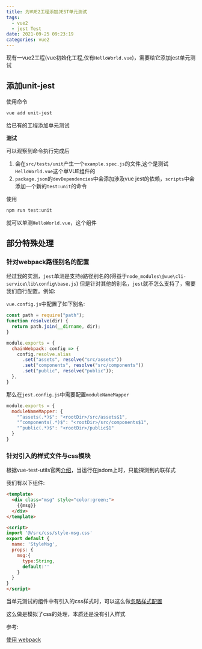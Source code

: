 ```yaml
---
title: 为VUE2工程添加JEST单元测试
tags:
  - vue2
  - jest Test
date: 2021-09-25 09:23:19
categories: vue2
---
```


现有一vue2工程(vue初始化工程,仅有`HelloWorld.vue`)，需要给它添加jest单元测试

## 添加unit-jest

使用命令

```bash
vue add unit-jest
```

给已有的工程添加单元测试

**测试**

可以观察到命令执行完成后

1. 会在`src/tests/unit`产生一个`example.spec.js`的文件,这个是测试`HelloWorld.vue`这个单VUE组件的
2. `package.json`的`devDependencies`中会添加涉及vue jest的依赖，`scripts`中会添加一个新的`test:unit`的命令

使用

```bash
npm run test:unit
```

就可以单测`HelloWorld.vue`，这个组件

## 部分特殊处理

### 针对webpack路径别名的配置

经过我的实测，`jest`单测是支持`@`路径别名的(得益于`node_modules\@vue\cli-service\lib\config\base.js`)
但是针对其他的别名，`jest`就不怎么支持了，需要我们自行配置。例如:

`vue.config.js`中配置了如下别名:

```js
const path = require("path");
function resolve(dir) {
  return path.join(__dirname, dir);
}

module.exports = {
  chainWebpack: config => {
    config.resolve.alias
      .set("assets", resolve("src/assets"))
      .set("components", resolve("src/components"))
      .set("public", resolve("public"));
  },
}
```

那么在`jest.config.js`中需要配置`moduleNameMapper`

```js
module.exports = {
  moduleNameMapper: {
    "^assets(.*)$": "<rootDir>/src/assets$1",
    "^components(.*)$": "<rootDir>/src/components$1",
    "^public(.*)$": "<rootDir>/public$1"
  }
}
```

### 针对引入的样式文件与css模块

根据vue-test-utils官网[介绍](https://vue-test-utils.vuejs.org/guides/#detecting-styles)，当运行在jsdom上时，只能探测到内联样式

我们有以下组件:

```html
<template>
  <div class="msg" style="color:green;">
    {{msg}}
  </div>
</template>

<script>
import '@/src/css/style-msg.css'
export default {
  name: 'StyleMsg',
  props: {
    msg:{
      type:String,
      default:''
    }
  }
}
</script>
```

当单元测试的组件中有引入的css样式时，可以这么做[忽略样式配置](https://jestjs.io/docs/webpack#mocking-css-modules)

这么做是模拟了css的处理，本质还是没有引入样式

参考:

[使用 webpack](https://jestjs.io/zh-Hans/docs/webpack)
